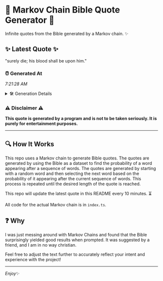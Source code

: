 # 📖 Markov Chain Bible Quote Generator 📖

Infinite quotes from the Bible generated by a Markov chain. ✨

## ✨ Latest Quote ✨
"surely die; his blood shall be upon him."

### ⏰ Generated At
*7:21:28 AM*

<details>
    <summary>🛠️ Generation Details</summary>
    <p>
        <strong>🌱 Seed:</strong> surely<br>
        <strong>🔄 Iterations:</strong> 7<br>
        <strong>📜 Context History:</strong><br>[ surely ]: die;<br>[ surely, die; ]: his<br>[ surely, die;, his ]: blood<br>[ surely, die;, his, blood ]: shall<br>[ surely, die;, his, blood, shall ]: be<br>[ surely, die;, his, blood, shall, be ]: upon<br>[ die;, his, blood, shall, be, upon ]: him.<br>
    </p>
</details>

### ⚠️ Disclaimer ⚠️
**This quote is generated by a program and is not to be taken seriously. It is purely for entertainment purposes.**

---

## 🔍 How It Works

This repo uses a Markov chain to generate Bible quotes. The quotes are generated by using the Bible as a dataset to find the probability of a word appearing after a sequence of words. The quotes are generated by starting with a random word and then selecting the next word based on the probability of it appearing after the current sequence of words. This process is repeated until the desired length of the quote is reached.

This repo will update the latest quote in this README every 10 minutes. ⏳

All code for the actual Markov chain is in `index.ts`.

## ❓ Why

I was just messing around with Markov Chains and found that the Bible surprisingly yielded good results when prompted. 
It was suggested by a friend, and I am in no way christian.

Feel free to adjust the text further to accurately reflect your intent and experience with the project!

---

*Enjoy*✨
